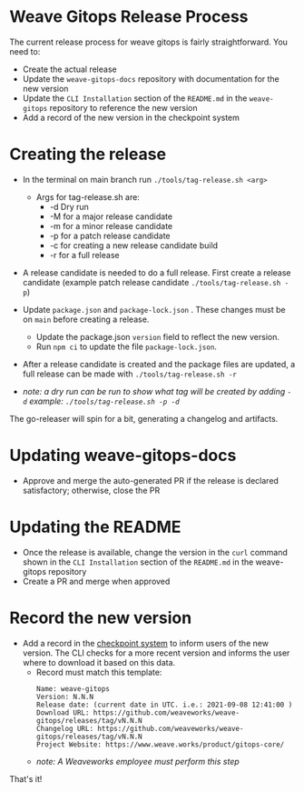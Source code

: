 # Weave Gitops Release Process

The current release process for weave gitops is fairly straightforward. You need to:
- Create the actual release
- Update the `weave-gitops-docs` repository with documentation for the new version
- Update the `CLI Installation` section of the `README.md` in the `weave-gitops` repository to reference the new version
- Add a record of the new version in the checkpoint system

# Creating the release
- In the terminal on main branch run `./tools/tag-release.sh <arg>`
  - Args for tag-release.sh are:
    - -d Dry run
    - -M for a major release candidate
    - -m for a minor release candidate
    - -p for a patch release candidate
    - -c for creating a new release candidate build
    - -r for a full release
- A release candidate is needed to do a full release. First create a release candidate (example patch release candidate `./tools/tag-release.sh -p`)
- Update `package.json` and `package-lock.json` . These changes must be on `main` before creating a release.
  - Update the package.json `version` field to reflect the new version.
  - Run `npm ci` to update the file `package-lock.json`.
- After a release candidate is created and the package files are updated, a full release can be made with `./tools/tag-release.sh -r`

- _note: a dry run can be run to show what tag will be created by adding `-d` example: `./tools/tag-release.sh -p -d`_

The go-releaser will spin for a bit, generating a changelog and artifacts.

# Updating weave-gitops-docs
- Approve and merge the auto-generated PR if the release is declared satisfactory; otherwise, close the PR

# Updating the README
- Once the release is available, change the version in the `curl` command shown in the `CLI Installation` section of the `README.md` in the weave-gitops repository
- Create a PR and merge when approved

# Record the new version
- Add a record in the [checkpoint system](https://checkpoint-api.weave.works/admin) to inform users of the new version.  The CLI checks for a more recent version and informs the user where to download it based on this data.
  - Record must match this template:
     ```
    Name: weave-gitops
    Version: N.N.N
    Release date: (current date in UTC. i.e.: 2021-09-08 12:41:00 )
    Download URL: https://github.com/weaveworks/weave-gitops/releases/tag/vN.N.N
    Changelog URL: https://github.com/weaveworks/weave-gitops/releases/tag/vN.N.N
    Project Website: https://www.weave.works/product/gitops-core/
    ```
  - _note: A Weaveworks employee must perform this step_

That's it!
